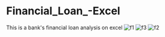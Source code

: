 # Financial_Loan_-Excel
This is a bank's financial loan analysis on excel
![f1](https://github.com/Abhilash-Bh/Financil_Loan_-Excel/assets/96327051/c09f6af6-80f0-408c-8639-5bb683ae1214)
![f3](https://github.com/Abhilash-Bh/Financil_Loan_-Excel/assets/96327051/421676d5-ea58-4c87-b732-9cb1880a4dfd)
![f2](https://github.com/Abhilash-Bh/Financil_Loan_-Excel/assets/96327051/7ee6f785-13fb-4c94-8a9b-199d7b481d79)
